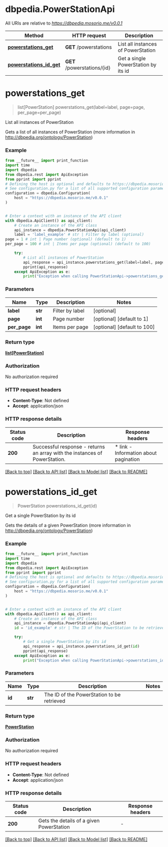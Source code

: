 # dbpedia.PowerStationApi

All URIs are relative to *https://dbpedia.mosorio.me/v0.0.1*

Method | HTTP request | Description
------------- | ------------- | -------------
[**powerstations_get**](PowerStationApi.md#powerstations_get) | **GET** /powerstations | List all instances of PowerStation
[**powerstations_id_get**](PowerStationApi.md#powerstations_id_get) | **GET** /powerstations/{id} | Get a single PowerStation by its id


# **powerstations_get**
> list[PowerStation] powerstations_get(label=label, page=page, per_page=per_page)

List all instances of PowerStation

Gets a list of all instances of PowerStation (more information in http://dbpedia.org/ontology/PowerStation)

### Example

```python
from __future__ import print_function
import time
import dbpedia
from dbpedia.rest import ApiException
from pprint import pprint
# Defining the host is optional and defaults to https://dbpedia.mosorio.me/v0.0.1
# See configuration.py for a list of all supported configuration parameters.
configuration = dbpedia.Configuration(
    host = "https://dbpedia.mosorio.me/v0.0.1"
)


# Enter a context with an instance of the API client
with dbpedia.ApiClient() as api_client:
    # Create an instance of the API class
    api_instance = dbpedia.PowerStationApi(api_client)
    label = 'label_example' # str | Filter by label (optional)
page = 1 # int | Page number (optional) (default to 1)
per_page = 100 # int | Items per page (optional) (default to 100)

    try:
        # List all instances of PowerStation
        api_response = api_instance.powerstations_get(label=label, page=page, per_page=per_page)
        pprint(api_response)
    except ApiException as e:
        print("Exception when calling PowerStationApi->powerstations_get: %s\n" % e)
```

### Parameters

Name | Type | Description  | Notes
------------- | ------------- | ------------- | -------------
 **label** | **str**| Filter by label | [optional] 
 **page** | **int**| Page number | [optional] [default to 1]
 **per_page** | **int**| Items per page | [optional] [default to 100]

### Return type

[**list[PowerStation]**](PowerStation.md)

### Authorization

No authorization required

### HTTP request headers

 - **Content-Type**: Not defined
 - **Accept**: application/json

### HTTP response details
| Status code | Description | Response headers |
|-------------|-------------|------------------|
**200** | Successful response - returns an array with the instances of PowerStation. |  * link - Information about pagination <br>  |

[[Back to top]](#) [[Back to API list]](../README.md#documentation-for-api-endpoints) [[Back to Model list]](../README.md#documentation-for-models) [[Back to README]](../README.md)

# **powerstations_id_get**
> PowerStation powerstations_id_get(id)

Get a single PowerStation by its id

Gets the details of a given PowerStation (more information in http://dbpedia.org/ontology/PowerStation)

### Example

```python
from __future__ import print_function
import time
import dbpedia
from dbpedia.rest import ApiException
from pprint import pprint
# Defining the host is optional and defaults to https://dbpedia.mosorio.me/v0.0.1
# See configuration.py for a list of all supported configuration parameters.
configuration = dbpedia.Configuration(
    host = "https://dbpedia.mosorio.me/v0.0.1"
)


# Enter a context with an instance of the API client
with dbpedia.ApiClient() as api_client:
    # Create an instance of the API class
    api_instance = dbpedia.PowerStationApi(api_client)
    id = 'id_example' # str | The ID of the PowerStation to be retrieved

    try:
        # Get a single PowerStation by its id
        api_response = api_instance.powerstations_id_get(id)
        pprint(api_response)
    except ApiException as e:
        print("Exception when calling PowerStationApi->powerstations_id_get: %s\n" % e)
```

### Parameters

Name | Type | Description  | Notes
------------- | ------------- | ------------- | -------------
 **id** | **str**| The ID of the PowerStation to be retrieved | 

### Return type

[**PowerStation**](PowerStation.md)

### Authorization

No authorization required

### HTTP request headers

 - **Content-Type**: Not defined
 - **Accept**: application/json

### HTTP response details
| Status code | Description | Response headers |
|-------------|-------------|------------------|
**200** | Gets the details of a given PowerStation |  -  |

[[Back to top]](#) [[Back to API list]](../README.md#documentation-for-api-endpoints) [[Back to Model list]](../README.md#documentation-for-models) [[Back to README]](../README.md)


